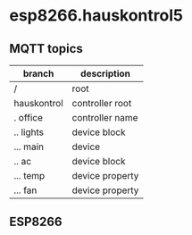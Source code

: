 # esp8266.hauskontrol5

## MQTT topics

| branch        |  description      |
|---------------|-------------------|
| /             |  root             |
| hauskontrol   |  controller root  |
| . office      |  controller name  |
| ..  lights    |  device block     |
| ...   main    |  device           |
| ..  ac        |  device block     |
| ...   temp    |  device property  |
| ...   fan     |  device property  |


## ESP8266
